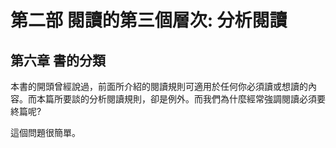 
# 第二部 閱讀的第三個層次: 分析閱讀 #

## 第六章 書的分類 ##

本書的開頭曾經說過，前面所介紹的閱讀規則可適用於任何你必須讀或想讀的內容。而本篇所要談的分析閱讀規則，卻是例外。而我們為什麼經常強調閱讀必須要終篇呢?

這個問題很簡單。
